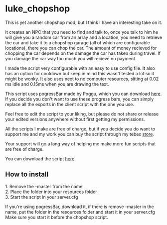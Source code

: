 # luke_chopshop
This is yet another chopshop mod, but I think I have an interesting take on it.

It creates an NPC that you need to find and talk to, once you talk to him he will give you a random car from an array and a location, you need to retrieve the car and take it to a chopshop garage (all of which are configurable locations), there you can chop the car. The amount of money recieved for chopping the car depends on the damage the car has taken during travel. If you damage the car way too much you will recieve no payment.

I made the script very configurable with an easy to use config file. It also has an option for cooldown but keep in mind this wasn't tested a lot so it might be wonky.
It also uses next to no computer resources, sitting at 0.02 ms idle and 0.15ms when you are drawing the text.

This script uses pogressBar made by Poggu, which you can download <a href='https://github.com/SWRP-PUBLIC/pogressBar'>here</a>.<br>
If you decide you don't want to use these progress bars, you can simply replace all the exports in the client script with the one you use.

Feel free to edit the script to your liking, but please do not share or release your edited versions anywhere without first getting my permissions.

All the scripts I make are free of charge, but if you decide you do want to support me and my work you can buy the script through my tebex <a href='https://aurorashop.tebex.io/package/4250224'>store</a>.

Your support will go a long way of helping me make more fun scripts that are free of charge.

You can download the script <a href='https://github.com/LukeWasTakenn/luke_chopshop/archive/master.zip'>here</a>

<h2>How to install</h2>
1. Remove the -master from the name<br>
2. Place the folder into your resources folder<br>
3. Start the script in your server.cfg<br>

If you're using pogressBar, download it, if there is remove -master in the name, put the folder in the resources folder and start it in your server.cfg
Make sure you start it before the chopshop script.
